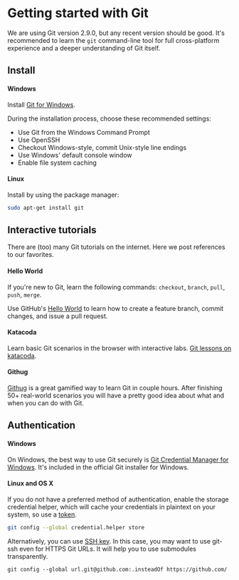 Getting started with Git
========================

We are using Git version 2.9.0, but any recent version should be good.
It's recommended to learn the `git` command-line tool for full
cross-platform experience and a deeper understanding of Git itself.

Install
---------

#### Windows

Install [Git for Windows][].

During the installation process, choose these recommended settings:

* Use Git from the Windows Command Prompt
* Use OpenSSH
* Checkout Windows-style, commit Unix-style line endings
* Use Windows' default console window
* Enable file system caching

[Git for Windows]: https://git-scm.com/download/win

#### Linux

Install by using the package manager:

```sh
sudo apt-get install git
```

Interactive tutorials
----------------------

There are (too) many Git tutorials on the internet. Here we post
references to our favorites.

#### Hello World

If you're new to Git, learn the following commands: `checkout`, `branch`,
`pull`, `push`, `merge`.

Use GitHub's [Hello World][] to learn how to create a feature branch, commit
changes, and issue a pull request.

[Hello World]: https://guides.github.com/activities/hello-world/

#### Katacoda

Learn basic Git scenarios in the browser with interactive labs.
[Git lessons on katacoda](https://www.katacoda.com/courses/git/).

#### Githug

[Githug](https://github.com/Gazler/githug) is a great gamified way to
learn Git in couple hours. After finishing 50+ real-world scenarios
you will have a pretty good idea about what and when you can do with
Git.


Authentication
--------------

#### Windows
On Windows, the best way to use Git securely is [Git Credential Manager for Windows][manager].
It's included in the official Git installer for Windows.

#### Linux and OS X

If you do not have a preferred method of authentication, enable the storage
credential helper, which will cache your credentials in plaintext on your
system, so use a [token][].

```sh
git config --global credential.helper store
```

Alternatively, you can use [SSH key][].
In this case, you may want to use git-ssh even for HTTPS Git URLs.
It will help you to use submodules transparently.

```
git config --global url.git@github.com:.insteadOf https://github.com/
```


[SSH key]: https://help.github.com/articles/generating-a-new-ssh-key-and-adding-it-to-the-ssh-agent/#generating-a-new-ssh-key
[token]: https://help.github.com/articles/creating-an-access-token-for-command-line-use/
[manager]: https://github.com/Microsoft/Git-Credential-Manager-for-Windows

